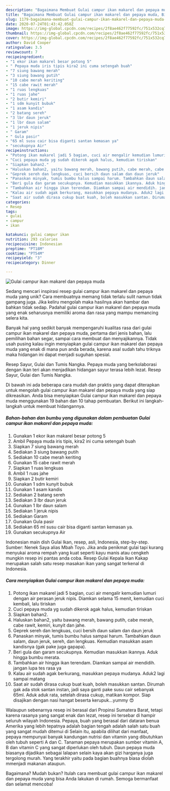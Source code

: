```yaml
---
description: "Bagaimana Membuat Gulai campur ikan makarel dan pepaya muda, Bisa Manjain Lidah"
title: "Bagaimana Membuat Gulai campur ikan makarel dan pepaya muda, Bisa Manjain Lidah"
slug: 1179-bagaimana-membuat-gulai-campur-ikan-makarel-dan-pepaya-muda-bisa-manjain-lidah
date: 2020-07-24T01:43:42.058Z
image: https://img-global.cpcdn.com/recipes/2f8ae462f77592fc/751x532cq70/gulai-campur-ikan-makarel-dan-pepaya-muda-foto-resep-utama.jpg
thumbnail: https://img-global.cpcdn.com/recipes/2f8ae462f77592fc/751x532cq70/gulai-campur-ikan-makarel-dan-pepaya-muda-foto-resep-utama.jpg
cover: https://img-global.cpcdn.com/recipes/2f8ae462f77592fc/751x532cq70/gulai-campur-ikan-makarel-dan-pepaya-muda-foto-resep-utama.jpg
author: David Cooper
ratingvalue: 3.5
reviewcount: 7
recipeingredient:
- "1 ekor ikan makarel besar potong 5"
- " Pepaya muda iris tipis kira2 ini cuma setengah buah"
- "7 siung bawang merah"
- "3 siung bawang putih"
- "10 cabe merah keriting"
- "15 cabe rawit merah"
- "1 ruas lengkuas"
- "1 ruas jahe"
- "2 butir kemiri"
- "1 sdm kunyit bubuk"
- "1 asam kandis"
- "2 batang sereh"
- "3 lbr daun jeruk"
- "1 lbr daun salam"
- "1 jeruk nipis"
- " Garam"
- " Gula pasir"
- "65 ml susu cair bisa diganti santan kemasan ya"
- "secukupnya Air"
recipeinstructions:
- "Potong ikan makarel jadi 5 bagian, cuci air mengalir kemudian lumuri dengan air perasan jeruk nipis. Diamkan selama 15 menit, kemudian cuci kembali, lalu tiriskan"
- "Cuci pepaya muda yg sudah dikerok agak halus, kemudian tiriskan"
- "Siapkan bahan2."
- "Haluskan bahan2, yaitu bawang merah, bawang putih, cabe merah, cabe rawit, kemiri, kunyit dan jahe."
- "Geprek sereh dan lengkuas, cuci bersih daun salam dan daun jeruk"
- "Panaskan minyak, tumis bumbu halus sampai harum. Tambahkan daun salam, daun jeruk, sereh, dan lengkuas. Kemudian masukkan asam kandisnya (gak pake juga gapapa)."
- "Beri gula dan garam secukupnya. Kemudian masukkan ikannya. Aduk hingga bumbu merata."
- "Tambahkan air hingga ikan terendam. Diamkan sampai air mendidih. jangan lupa tes rasa ya"
- "Kalau air sudah agak berkurang, masukkan pepaya mudanya. Aduk2 lagi sampai matang"
- "Saat air sudah dirasa cukup buat kuah, boleh masukkan santan. Dirumah gak ada stok santan instan, jadi saya ganti pake susu cair sebanyak 65ml. Aduk aduk rata, setelah dirasa cukup, matikan kompor. Siap disajikan dengan nasi hangat beserta kerupuk...yummy 😍"
categories:
- Resep
tags:
- gulai
- campur
- ikan

katakunci: gulai campur ikan 
nutrition: 293 calories
recipecuisine: Indonesian
preptime: "PT18M"
cooktime: "PT54M"
recipeyield: "3"
recipecategory: Dinner

---
```



![Gulai campur ikan makarel dan pepaya muda](https://img-global.cpcdn.com/recipes/2f8ae462f77592fc/751x532cq70/gulai-campur-ikan-makarel-dan-pepaya-muda-foto-resep-utama.jpg)

Sedang mencari inspirasi resep gulai campur ikan makarel dan pepaya muda yang unik? Cara membuatnya memang tidak terlalu sulit namun tidak gampang juga. Jika keliru mengolah maka hasilnya akan hambar dan bahkan tidak sedap. Padahal gulai campur ikan makarel dan pepaya muda yang enak seharusnya memiliki aroma dan rasa yang mampu memancing selera kita.

Banyak hal yang sedikit banyak mempengaruhi kualitas rasa dari gulai campur ikan makarel dan pepaya muda, pertama dari jenis bahan, lalu pemilihan bahan segar, sampai cara membuat dan menyajikannya. Tidak usah pusing kalau ingin menyiapkan gulai campur ikan makarel dan pepaya muda yang enak di mana pun anda berada, karena asal sudah tahu triknya maka hidangan ini dapat menjadi suguhan spesial.

Resep Sayur, Gulai dan Tumis Nangka. Pepaya muda yang berkolaborasi dengan ikan teri akan menjadikan hidangan sayur terasa lebih lezat. Resep Sayur, Gulai dan Tumis Nangka.


Di bawah ini ada beberapa cara mudah dan praktis yang dapat diterapkan untuk mengolah gulai campur ikan makarel dan pepaya muda yang siap dikreasikan. Anda bisa menyiapkan Gulai campur ikan makarel dan pepaya muda menggunakan 19 bahan dan 10 tahap pembuatan. Berikut ini langkah-langkah untuk membuat hidangannya.

<!--inarticleads1-->

##### Bahan-bahan dan bumbu yang digunakan dalam pembuatan Gulai campur ikan makarel dan pepaya muda:

1. Gunakan 1 ekor ikan makarel besar potong 5
1. Ambil  Pepaya muda iris tipis, kira2 ini cuma setengah buah
1. Siapkan 7 siung bawang merah
1. Sediakan 3 siung bawang putih
1. Sediakan 10 cabe merah keriting
1. Gunakan 15 cabe rawit merah
1. Siapkan 1 ruas lengkuas
1. Ambil 1 ruas jahe
1. Siapkan 2 butir kemiri
1. Gunakan 1 sdm kunyit bubuk
1. Gunakan 1 asam kandis
1. Sediakan 2 batang sereh
1. Sediakan 3 lbr daun jeruk
1. Gunakan 1 lbr daun salam
1. Sediakan 1 jeruk nipis
1. Sediakan  Garam
1. Gunakan  Gula pasir
1. Sediakan 65 ml susu cair bisa diganti santan kemasan ya.
1. Gunakan secukupnya Air


Indonesian main dish Gulai Ikan, resep, asli, Indonesia, step-by-step. Sumber: Nenek Saya alias Mbah Toyo. Jika anda penikmat gulai tapi kurang menyukai aroma rempah yang kuat seperti kayu manis atau cengkeh mungkin resep ini pantas anda coba. Resep Gulai Kepala Ikan Kakap merupakan salah satu resep masakan ikan yang sangat terkenal di Indonesia. 

<!--inarticleads2-->

##### Cara menyiapkan Gulai campur ikan makarel dan pepaya muda:

1. Potong ikan makarel jadi 5 bagian, cuci air mengalir kemudian lumuri dengan air perasan jeruk nipis. Diamkan selama 15 menit, kemudian cuci kembali, lalu tiriskan
1. Cuci pepaya muda yg sudah dikerok agak halus, kemudian tiriskan
1. Siapkan bahan2.
1. Haluskan bahan2, yaitu bawang merah, bawang putih, cabe merah, cabe rawit, kemiri, kunyit dan jahe.
1. Geprek sereh dan lengkuas, cuci bersih daun salam dan daun jeruk
1. Panaskan minyak, tumis bumbu halus sampai harum. Tambahkan daun salam, daun jeruk, sereh, dan lengkuas. Kemudian masukkan asam kandisnya (gak pake juga gapapa).
1. Beri gula dan garam secukupnya. Kemudian masukkan ikannya. Aduk hingga bumbu merata.
1. Tambahkan air hingga ikan terendam. Diamkan sampai air mendidih. jangan lupa tes rasa ya
1. Kalau air sudah agak berkurang, masukkan pepaya mudanya. Aduk2 lagi sampai matang
1. Saat air sudah dirasa cukup buat kuah, boleh masukkan santan. Dirumah gak ada stok santan instan, jadi saya ganti pake susu cair sebanyak 65ml. Aduk aduk rata, setelah dirasa cukup, matikan kompor. Siap disajikan dengan nasi hangat beserta kerupuk...yummy 😍


Walaupun sebenarnya resep ini berasal dari Propinsi Sumatera Barat, tetapi karena rasanya yang sangat enak dan lezat, resep ini tersebar di hampir seluruh wilayah Indonesia. Pepaya, buah yang berasal dari dataran benua Amerika yang lebih tepatnya adalah bagian tengah adalah salah satu buah yang sangat mudah ditemui di Selain itu, apabila dilihat dari manfaat, pepaya mempunyai banyak kandungan nutrisi dan vitamin yang dibutuhkan oleh tubuh seperti A dan C. Tanaman pepaya merupakan sumber vitamin A, B dan vitamin C yang sangat diperlukan oleh tubuh. Daun pepaya muda biasanya dijadikan sebagai lalapan selain kaya akan gizi harganya juga tergolong murah. Yang terakhir yaitu pada bagian buahnya biasa diolah mmenjadi makanan ataupun. 

Bagaimana? Mudah bukan? Itulah cara membuat gulai campur ikan makarel dan pepaya muda yang bisa Anda lakukan di rumah. Semoga bermanfaat dan selamat mencoba!
